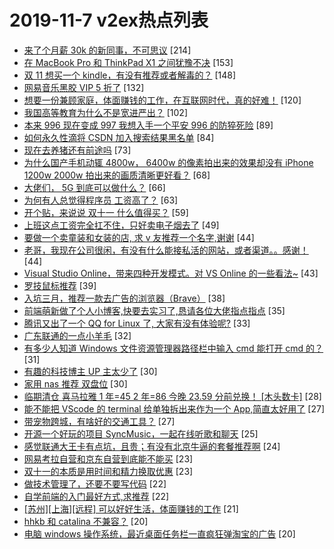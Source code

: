 # 2019-11-7 v2ex热点列表

+ [来了个月薪 30k 的新同事，不可思议](https://www.v2ex.com/t/617152#reply214) [214]
+ [在 MacBook Pro 和 ThinkPad X1 之间犹豫不决](https://www.v2ex.com/t/617121#reply153) [153]
+ [双 11 想买一个 kindle，有没有推荐或者解毒的？](https://www.v2ex.com/t/617075#reply148) [148]
+ [网易音乐黑胶 VIP 5 折了](https://www.v2ex.com/t/617103#reply132) [132]
+ [想要一份兼顾家庭，体面赚钱的工作，在互联网时代，真的好难！](https://www.v2ex.com/t/617110#reply120) [120]
+ [我国高等教育为什么不是宽进严出？](https://www.v2ex.com/t/617086#reply102) [102]
+ [本来 996 现在变成 997 我想入手一个平安 996 的防猝死险](https://www.v2ex.com/t/617093#reply89) [89]
+ [如何永久性滴将 CSDN 加入搜索结果黑名单](https://www.v2ex.com/t/617150#reply84) [84]
+ [现在去养猪还有前途吗](https://www.v2ex.com/t/617127#reply73) [73]
+ [为什么国产手机动辄 4800w， 6400w 的像素拍出来的效果却没有 iPhone 1200w 2000w 拍出来的画质清晰更好看？](https://www.v2ex.com/t/617080#reply68) [68]
+ [大佬们， 5G 到底可以做什么？](https://www.v2ex.com/t/617266#reply66) [66]
+ [为何有人总觉得程序员 工资高了？](https://www.v2ex.com/t/617157#reply63) [63]
+ [开个贴，来说说 双十一 什么值得买？](https://www.v2ex.com/t/617169#reply59) [59]
+ [上班这点工资完全扛不住，只好卖电子烟去了](https://www.v2ex.com/t/617210#reply49) [49]
+ [要做一个卖童装和女装的店, 求 v 友推荐一个名字,谢谢](https://www.v2ex.com/t/617065#reply44) [44]
+ [老哥，我现在公司很闲，有没有什么能接私活的网站，或者渠道。。感谢！](https://www.v2ex.com/t/617104#reply44) [44]
+ [Visual Studio Online，带来四种开发模式。对 VS Online 的一些看法~](https://www.v2ex.com/t/617115#reply43) [43]
+ [罗技鼠标推荐](https://www.v2ex.com/t/617159#reply39) [39]
+ [入坑三月，推荐一款去广告的浏览器（Brave）](https://www.v2ex.com/t/617242#reply38) [38]
+ [前端萌新做了个人小博客,快要去实习了,恳请各位大佬指点指点](https://www.v2ex.com/t/617189#reply35) [35]
+ [腾讯又出了一个 QQ for Linux 了, 大家有没有体验呢?](https://www.v2ex.com/t/617183#reply33) [33]
+ [广东联通的一点小羊毛](https://www.v2ex.com/t/617108#reply32) [32]
+ [有多少人知道 Windows 文件资源管理器路径栏中输入 cmd 能打开 cmd 的？](https://www.v2ex.com/t/617347#reply31) [31]
+ [有趣的科技博主 UP 主太少了](https://www.v2ex.com/t/617262#reply30) [30]
+ [家用 nas 推荐 双盘位](https://www.v2ex.com/t/617089#reply30) [30]
+ [临期清仓 喜马拉雅 1 年=45 2 年=86 今晚 23.59 分前兑换！ [木头数卡]](https://www.v2ex.com/t/617278#reply28) [28]
+ [能不能把 VScode 的 terminal 给单独拆出来作为一个 App,简直太好用了](https://www.v2ex.com/t/617140#reply27) [27]
+ [带宠物跨城，有啥好的交通工具？](https://www.v2ex.com/t/617191#reply27) [27]
+ [开源一个好玩的项目 SyncMusic，一起在线听歌和聊天](https://www.v2ex.com/t/617224#reply25) [25]
+ [感觉联通大王卡有点坑，且贵；有没有北京牛逼的套餐推荐啊](https://www.v2ex.com/t/617082#reply24) [24]
+ [网易考拉自营和京东自营到底能不能买](https://www.v2ex.com/t/617180#reply23) [23]
+ [双十一的本质是用时间和精力换取优惠](https://www.v2ex.com/t/617198#reply23) [23]
+ [做技术管理了，还要不要写代码](https://www.v2ex.com/t/617066#reply22) [22]
+ [自学前端的入门最好方式,求推荐](https://www.v2ex.com/t/617158#reply22) [22]
+ [[苏州][上海][远程] 可以好好生活，体面赚钱的工作](https://www.v2ex.com/t/617200#reply21) [21]
+ [hhkb 和 catalina 不兼容？](https://www.v2ex.com/t/617067#reply20) [20]
+ [电脑 windows 操作系统，最近桌面任务栏一直疯狂弹淘宝的广告](https://www.v2ex.com/t/617087#reply20) [20]
